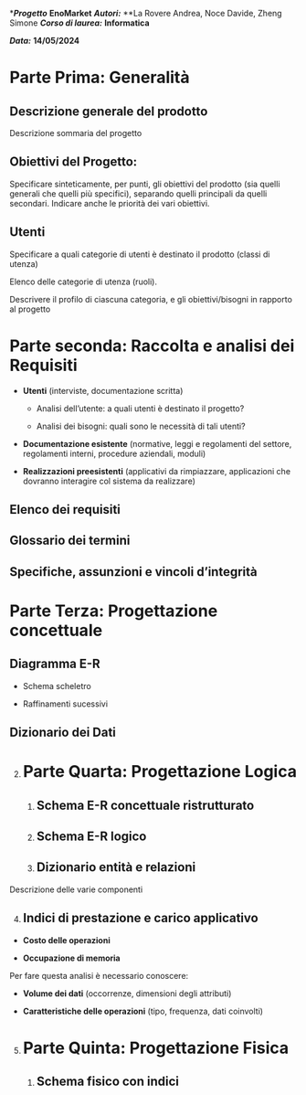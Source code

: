 
****Progetto*** **EnoMarket**
***Autori:*** **La Rovere Andrea, Noce Davide, Zheng Simone
***Corso di laurea:*** **Informatica**

***Data:*** **14/05/2024**

# Parte Prima: Generalità
## Descrizione generale del prodotto


Descrizione sommaria del progetto

## Obiettivi del Progetto:

Specificare sinteticamente, per punti, gli obiettivi del prodotto (sia quelli generali che quelli più specifici), separando quelli principali da quelli secondari. Indicare anche le priorità dei vari obiettivi.

## Utenti
   

Specificare a quali categorie di utenti è destinato il prodotto (classi di utenza)

Elenco delle categorie di utenza (ruoli).

Descrivere il profilo di ciascuna categoria, e gli obiettivi/bisogni in rapporto al progetto

# Parte seconda: Raccolta e analisi dei Requisiti
    

- **Utenti** (interviste, documentazione scritta)
    
    - Analisi dell’utente: a quali utenti è destinato il progetto?
        
    - Analisi dei bisogni: quali sono le necessità di tali utenti?
        
- **Documentazione esistente** (normative, leggi e regolamenti del settore, regolamenti interni, procedure aziendali, moduli)
    
- **Realizzazioni preesistenti** (applicativi da rimpiazzare, applicazioni che dovranno interagire col sistema da realizzare)
    

## Elenco dei requisiti
    
## Glossario dei termini
    
## Specifiche, assunzioni e vincoli d’integrità
    

# Parte Terza: Progettazione concettuale
    
## Diagramma E-R
        

- Schema scheletro
    
- Raffinamenti sucessivi
    

## Dizionario dei Dati
    

2. # Parte Quarta: Progettazione Logica
    
    1. ## Schema E-R concettuale ristrutturato
        
    2. ## Schema E-R logico
        
    3. ## Dizionario entità e relazioni
        

Descrizione delle varie componenti

4. ## Indici di prestazione e carico applicativo
    

- **Costo delle operazioni**
    
- **Occupazione di memoria**
    

Per fare questa analisi è necessario conoscere:

- **Volume dei dati** (occorrenze, dimensioni degli attributi)‏
    
- **Caratteristiche delle operazioni** (tipo, frequenza, dati coinvolti)‏
    

  

5. # Parte Quinta: Progettazione Fisica
    
    1. ## Schema fisico con indici